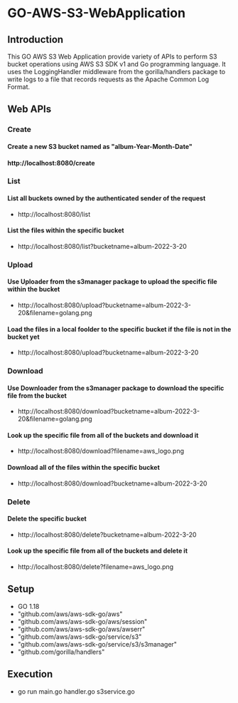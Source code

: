 # GO-AWS-S3-WebApplication
## Introduction
This GO AWS S3 Web Application provide variety of APIs to perform S3 bucket operations using AWS S3 SDK v1 and Go programming language. It uses the LoggingHandler middleware from the gorilla/handlers package to write logs to a file that records requests as the Apache Common Log Format.

## Web APIs
### Create
#### Create a new S3 bucket named as "album-Year-Month-Date"
#### http://localhost:8080/create

### List
#### List all buckets owned by the authenticated sender of the request
- http://localhost:8080/list
#### List the files within the specific bucket
- http://localhost:8080/list?bucketname=album-2022-3-20

### Upload
#### Use Uploader from the s3manager package to upload the specific file within the bucket
- http://localhost:8080/upload?bucketname=album-2022-3-20&filename=golang.png
#### Load the files in a local foolder to the specific bucket if the file is not in the bucket yet
- http://localhost:8080/upload?bucketname=album-2022-3-20

### Download 
#### Use Downloader from the s3manager package to download the specific file from the bucket
- http://localhost:8080/download?bucketname=album-2022-3-20&filename=golang.png
#### Look up the specific file from all of the buckets and download it
- http://localhost:8080/download?filename=aws_logo.png
#### Download all of the files within the specific bucket
- http://localhost:8080/download?bucketname=album-2022-3-20

### Delete
#### Delete the specific bucket
- http://localhost:8080/delete?bucketname=album-2022-3-20
#### Look up the specific file from all of the buckets and delete it
- http://localhost:8080/delete?filename=aws_logo.png

## Setup
- GO 1.18
- "github.com/aws/aws-sdk-go/aws"
- "github.com/aws/aws-sdk-go/aws/session"
- "github.com/aws/aws-sdk-go/aws/awserr"
- "github.com/aws/aws-sdk-go/service/s3"
- "github.com/aws/aws-sdk-go/service/s3/s3manager"
- "github.com/gorilla/handlers"

## Execution
- go run main.go handler.go s3service.go
